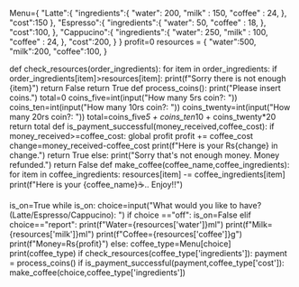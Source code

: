 Menu={
    "Latte":{
        "ingredients":{
           "water": 200,
           "milk" : 150,
           "coffee" : 24,
    },
    "cost":150
  },
"Espresso":{
    "ingredients":{
        "water": 50,
        "coffee" : 18,
    },
    "cost":100,
  },
"Cappucino":{
    "ingredients":{
        "water": 250,
        "milk" : 100,
        "coffee" : 24,
    },
    "cost":200,
  }
}
profit=0
resources = {
    "water":500,
    "milk":200,
    "coffee":100,
}

def check_resources(order_ingredients):
    for item in order_ingredients:
        if order_ingredients[item]>resources[item]:
            print(f"Sorry there is not enough {item}")
            return False
    return True
def process_coins():
    print("Please insert coins.")
    total=0
    coins_five=int(input("How many 5rs coin?: "))
    coins_ten=int(input("How many 10rs coin?: "))
    coins_twenty=int(input("How many 20rs coin?: "))
    total=coins_five*5 + coins_ten*10 + coins_twenty*20
    return total
def is_payment_successful(money_received,coffee_cost):
    if money_received>=coffee_cost:
        global profit
        profit += coffee_cost
        change=money_received-coffee_cost
        print(f"Here is your Rs{change} in change.")
        return True
    else:
        print("Sorry that's not enough money. Money refunded.")
        return False
def make_coffee(coffee_name,coffee_ingredients):
    for item in coffee_ingredients:
        resources[item] -= coffee_ingredients[item]
    print(f"Here is your {coffee_name}☕.. Enjoy!!")    
    
is_on=True
while is_on:
    choice=input("What would you like to have? (Latte/Espresso/Cappucino): ")
    if choice =="off":
        is_on=False
    elif choice=="report":
        print(f"Water={resources['water']}ml")
        print(f"Milk={resources['milk']}ml")
        print(f"Coffee={resources['coffee']}g")
        print(f"Money=Rs{profit}")
    else:
        coffee_type=Menu[choice]
        print(coffee_type)
        if check_resources(coffee_type['ingredients']):
            payment = process_coins()
            if is_payment_successful(payment,coffee_type['cost']):
                make_coffee(choice,coffee_type['ingredients'])
